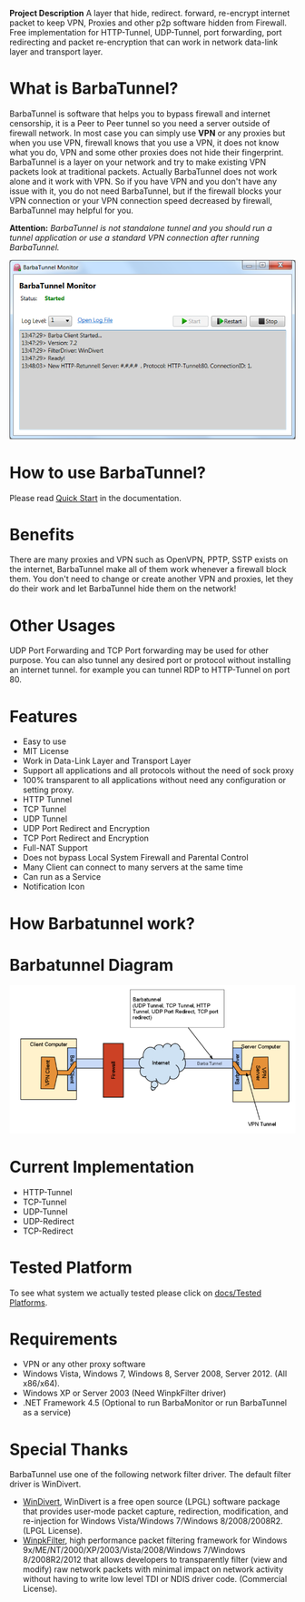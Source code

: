 **Project Description**
A layer that hide, redirect. forward, re-encrypt internet packet to keep VPN, Proxies and other p2p software hidden from Firewall. Free implementation for HTTP-Tunnel, UDP-Tunnel, port forwarding, port redirecting and packet re-encryption that can work in network data-link layer and transport layer.

# What is BarbaTunnel?
BarbaTunnel is software that helps you to bypass firewall and internet censorship, it is a Peer to Peer tunnel so you need a server outside of firewall network. In most case you can simply use **VPN** or any proxies but when you use VPN, firewall knows that you use a VPN, it does not know what you do, VPN and some other proxies does not hide their fingerprint. BarbaTunnel is a layer on your network and try to make existing VPN packets look at traditional packets. Actually BarbaTunnel does not work alone and it work with VPN. So if you have VPN and you don't have any issue with it, you do not need BarbaTunnel, but if the firewall blocks your VPN connection or your VPN connection speed decreased by firewall, BarbaTunnel may helpful for you.

**Attention:** _BarbaTunnel is not standalone tunnel and you should run a tunnel application or use a standard VPN connection after running BarbaTunnel._

![BarbaTunnel Monitor](docs/Home_BarbaTunnelMonitor.png)

# How to use BarbaTunnel?
Please read [Quick Start](docs/Quick-Start) in the documentation.

# Benefits
There are many proxies and VPN such as OpenVPN, PPTP, SSTP exists on the internet, BarbaTunnel make all of them work whenever a firewall block them. You don't need to change or create another VPN and proxies, let they do their work and let BarbaTunnel hide them on the network!

# Other Usages
UDP Port Forwarding and TCP Port forwarding may be used for other purpose. You can also tunnel any desired port or protocol without installing an internet tunnel. for example you can tunnel RDP to HTTP-Tunnel on port 80.

# Features
* Easy to use
* MIT License
* Work in Data-Link Layer and Transport Layer
* Support all applications and all protocols without the need of sock proxy
* 100% transparent to all applications without need any configuration or setting proxy.
* HTTP Tunnel
* TCP Tunnel
* UDP Tunnel
* UDP Port Redirect and Encryption
* TCP Port Redirect and Encryption
* Full-NAT Support
* Does not bypass Local System Firewall and Parental Control
* Many Client can connect to many servers at the same time
* Can run as a Service
* Notification Icon

# How Barbatunnel work?

# Barbatunnel Diagram
![Barbatunnel Diagram](docs/Home_BarbatunnelDiagram.png)

# Current Implementation
* HTTP-Tunnel
* TCP-Tunnel
* UDP-Tunnel
* UDP-Redirect
* TCP-Redirect

# Tested Platform
To see what system we actually tested please click on [docs/Tested Platforms](Tested-Platforms).

# Requirements
* VPN or any other proxy software
* Windows Vista, Windows 7, Windows 8, Server 2008, Server 2012. (All x86/x64).
* Windows XP or Server 2003 (Need WinpkFilter driver)
* .NET Framework 4.5 (Optional to run BarbaMonitor or run BarbaTunnel as a service)

# Special Thanks
BarbaTunnel use one of the following network filter driver. The default filter driver is WinDivert.
* [WinDivert](http://reqrypt.org/divert.html), WinDivert is a free open source (LPGL) software package that provides user-mode packet capture, redirection, modification, and re-injection for Windows Vista/Windows 7/Windows 8/2008/2008R2. (LPGL License).
* [WinpkFilter](http://www.ntkernel.com/?Products:Development_Toolkits:Windows_Packet_Filter_Kit), high performance packet filtering framework for Windows 9x/ME/NT/2000/XP/2003/Vista/2008/Windows 7/Windows 8/2008R2/2012 that allows developers to transparently filter (view and modify) raw network packets with minimal impact on network activity without having to write low level TDI or NDIS driver code. (Commercial License).
